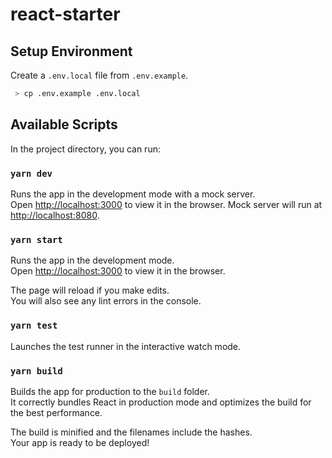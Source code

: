 # react-starter

## Setup Environment

Create a `.env.local` file from `.env.example`. <br>

```sh
 > cp .env.example .env.local
```

## Available Scripts

In the project directory, you can run:

### `yarn dev`

Runs the app in the development mode with a mock server.<br>
Open [http://localhost:3000](http://localhost:3000) to view it in the browser.
Mock server will run at [http://localhost:8080](http://localhost:8080).

### `yarn start`

Runs the app in the development mode.<br>
Open [http://localhost:3000](http://localhost:3000) to view it in the browser.

The page will reload if you make edits.<br>
You will also see any lint errors in the console.

### `yarn test`

Launches the test runner in the interactive watch mode.<br>

### `yarn build`

Builds the app for production to the `build` folder.<br>
It correctly bundles React in production mode and optimizes the build for the best performance.

The build is minified and the filenames include the hashes.<br>
Your app is ready to be deployed!
